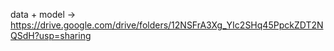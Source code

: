 data + model 
-> https://drive.google.com/drive/folders/12NSFrA3Xg_YIc2SHq45PpckZDT2NQSdH?usp=sharing
